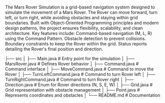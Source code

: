 The Mars Rover Simulation is a grid-based navigation system designed to simulate the movement of a Mars Rover. 
The Rover can move forward, turn left, or turn right, while avoiding obstacles and staying within grid boundaries.
Built with Object-Oriented Programming principles and modern design patterns, the project ensures flexibility, scalability, and clean architecture.
Key features include:
Command-based navigation (M, L, R) using the Command Pattern.
Obstacle detection to prevent collisions.
Boundary constraints to keep the Rover within the grid.
Status reports detailing the Rover's final position and direction.

├── src
│   ├── Main.java             # Entry point for the simulation
│   ├── MarsRover.java        # Defines Rover behavior
│   ├── Command.java          # Command interface
│   ├── MoveCommand.java      # Command to move the Rover
│   ├── TurnLeftCommand.java  # Command to turn Rover left
│   ├── TurnRightCommand.java # Command to turn Rover right
│   ├── Direction.java        # Enum for Rover directions (N, S, E, W)
│   ├── Grid.java             # Grid representation with obstacle management
│   ├── Point.java            # Represents coordinates and obstacles
│   └── README.md             # Documentation
